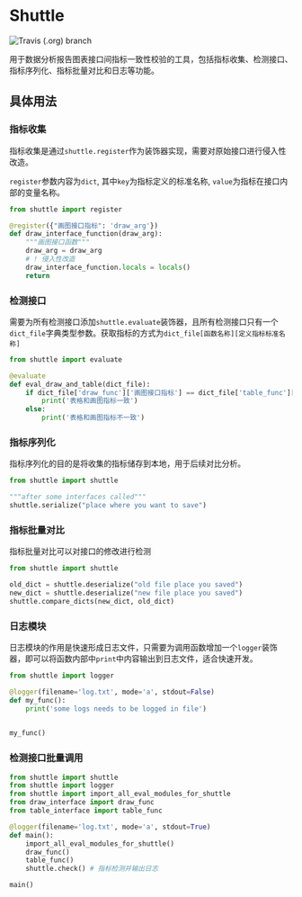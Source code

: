 # Shuttle
![Travis (.org) branch](https://img.shields.io/travis/huangk10/Shuttle/master)

用于数据分析报告图表接口间指标一致性校验的工具，包括指标收集、检测接口、指标序列化、指标批量对比和日志等功能。

## 具体用法

### 指标收集

指标收集是通过`shuttle.register`作为装饰器实现，需要对原始接口进行侵入性改造。

`register`参数内容为`dict`, 其中`key`为指标定义的标准名称, `value`为指标在接口内部的变量名称。

```python
from shuttle import register

@register({"画图接口指标": 'draw_arg'})
def draw_interface_function(draw_arg):
    """画图接口函数"""
    draw_arg = draw_arg
    # ! 侵入性改造
    draw_interface_function.locals = locals()
    return 
```

### 检测接口

需要为所有检测接口添加`shuttle.evaluate`装饰器，且所有检测接口只有一个`dict_file`字典类型参数。获取指标的方式为`dict_file[函数名称][定义指标标准名称]`

```python
from shuttle import evaluate

@evaluate
def eval_draw_and_table(dict_file):
    if dict_file['draw_func']['画图接口指标'] == dict_file['table_func']['表格接口指标']:
        print('表格和画图指标一致')
    else:
        print('表格和画图指标不一致')
```

### 指标序列化

指标序列化的目的是将收集的指标储存到本地，用于后续对比分析。

```python
from shuttle import shuttle

"""after some interfaces called"""
shuttle.serialize("place where you want to save")
```

### 指标批量对比

指标批量对比可以对接口的修改进行检测

```python
from shuttle import shuttle

old_dict = shuttle.deserialize("old file place you saved")
new_dict = shuttle.deserialize("new file place you saved")
shuttle.compare_dicts(new_dict, old_dict)
```

### 日志模块

日志模块的作用是快速形成日志文件，只需要为调用函数增加一个`logger`装饰器，即可以将函数内部中`print`中内容输出到日志文件，适合快速开发。

```python
from shuttle import logger

@logger(filename='log.txt', mode='a', stdout=False)
def my_func():
    print('some logs needs to be logged in file')

    
my_func()
```

### 检测接口批量调用

```python
from shuttle import shuttle
from shuttle import logger
from shuttle import import_all_eval_modules_for_shuttle
from draw_interface import draw_func
from table_interface import table_func

@logger(filename='log.txt', mode='a', stdout=True)
def main():
    import_all_eval_modules_for_shuttle()
    draw_func()
    table_func()
    shuttle.check() # 指标检测并输出日志

main()
```

